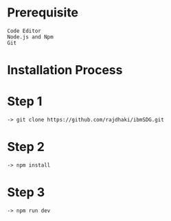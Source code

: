 # Prerequisite
    Code Editor
    Node.js and Npm
    Git

# Installation Process
  # Step 1
    -> git clone https://github.com/rajdhaki/ibmSDG.git
  # Step 2
    -> npm install
  # Step 3
    -> npm run dev
